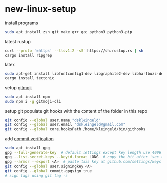 # new-linux-setup

install programs
```bash
sudo apt install zsh git make g++ gcc python3 python3-pip
```

latest rustup
```bash
curl --proto '=https' --tlsv1.2 -sSf https://sh.rustup.rs | sh
cargo install ripgrep
```


latex
```bash
sudo apt-get install libfontconfig1-dev libgraphite2-dev libharfbuzz-dev libicu-dev libssl-dev zlib1g-dev
cargo install tectonic
```


setup [gitmoji](https://github.com/carloscuesta/gitmoji-cli)
```bash
sudo apt install npm
sudo npm i -g gitmoji-cli
```

setup git
populate git hooks with the content of the folder in this repo
```bash
git config --global user.name "dskleingeld"
git config --global user.email "dskleingeld@gmail.com"
git config --global core.hooksPath /home/kleingeld/bin/githooks
```

add [commit verification](https://help.github.com/en/articles/managing-commit-signature-verification)
```bash
sudo apt install gpg
gpg --full-generate-key  # default settings except key length use 4096
gpg --list-secret-keys --keyid-format LONG  # copy the bit after 'sec rsa4096/' call it A
gpg --armor --export <A>  # paste this key at github.com/settings/keys
git config --global user.signingkey <A>
git config --global commit.gpgsign true
# sign tags using git tag -s
```
